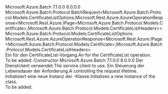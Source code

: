 <Type Name="CertificateListBatchRequest" FullName="Microsoft.Azure.Batch.Protocol.BatchRequests.CertificateListBatchRequest">
  <TypeSignature Language="C#" Value="public class CertificateListBatchRequest : Microsoft.Azure.Batch.Protocol.BatchRequest&lt;Microsoft.Azure.Batch.Protocol.Models.CertificateListOptions,Microsoft.Rest.Azure.AzureOperationResponse&lt;Microsoft.Rest.Azure.IPage&lt;Microsoft.Azure.Batch.Protocol.Models.Certificate&gt;,Microsoft.Azure.Batch.Protocol.Models.CertificateListHeaders&gt;&gt;" />
  <TypeSignature Language="ILAsm" Value=".class public auto ansi beforefieldinit CertificateListBatchRequest extends Microsoft.Azure.Batch.Protocol.BatchRequest`2&lt;class Microsoft.Azure.Batch.Protocol.Models.CertificateListOptions, class Microsoft.Rest.Azure.AzureOperationResponse`2&lt;class Microsoft.Rest.Azure.IPage`1&lt;class Microsoft.Azure.Batch.Protocol.Models.Certificate&gt;, class Microsoft.Azure.Batch.Protocol.Models.CertificateListHeaders&gt;&gt;" />
  <TypeSignature Language="DocId" Value="T:Microsoft.Azure.Batch.Protocol.BatchRequests.CertificateListBatchRequest" />
  <TypeSignature Language="VB.NET" Value="Public Class CertificateListBatchRequest&#xA;Inherits BatchRequest(Of CertificateListOptions, AzureOperationResponse(Of IPage(Of Certificate), CertificateListHeaders))" />
  <TypeSignature Language="F#" Value="type CertificateListBatchRequest = class&#xA;    inherit BatchRequest&lt;CertificateListOptions, AzureOperationResponse&lt;IPage&lt;Certificate&gt;, CertificateListHeaders&gt;&gt;" />
  <AssemblyInfo>
    <AssemblyName>Microsoft.Azure.Batch</AssemblyName>
    <AssemblyVersion>7.1.0.0</AssemblyVersion>
    <AssemblyVersion>8.0.0.0</AssemblyVersion>
  </AssemblyInfo>
  <Base>
    <BaseTypeName>Microsoft.Azure.Batch.Protocol.BatchRequest&lt;Microsoft.Azure.Batch.Protocol.Models.CertificateListOptions,Microsoft.Rest.Azure.AzureOperationResponse&lt;Microsoft.Rest.Azure.IPage&lt;Microsoft.Azure.Batch.Protocol.Models.Certificate&gt;,Microsoft.Azure.Batch.Protocol.Models.CertificateListHeaders&gt;&gt;</BaseTypeName>
    <BaseTypeArguments>
      <BaseTypeArgument TypeParamName="TOptions">Microsoft.Azure.Batch.Protocol.Models.CertificateListOptions</BaseTypeArgument>
      <BaseTypeArgument TypeParamName="TResponse">Microsoft.Rest.Azure.AzureOperationResponse&lt;Microsoft.Rest.Azure.IPage&lt;Microsoft.Azure.Batch.Protocol.Models.Certificate&gt;,Microsoft.Azure.Batch.Protocol.Models.CertificateListHeaders&gt;</BaseTypeArgument>
    </BaseTypeArguments>
  </Base>
  <Interfaces />
  <Docs>
    <summary>
            <span data-ttu-id="3ea0c-101">Ein <see cref="T:Microsoft.Azure.Batch.Protocol.IBatchRequest" /> für den CertificateList-Vorgang.</span><span class="sxs-lookup"><span data-stu-id="3ea0c-101">An <see cref="T:Microsoft.Azure.Batch.Protocol.IBatchRequest" /> for the CertificateList operation.</span></span>
            </summary>
    <remarks>To be added.</remarks>
  </Docs>
  <Members>
    <Member MemberName=".ctor">
      <MemberSignature Language="C#" Value="public CertificateListBatchRequest (Microsoft.Azure.Batch.Protocol.BatchServiceClient serviceClient, System.Threading.CancellationToken cancellationToken);" />
      <MemberSignature Language="ILAsm" Value=".method public hidebysig specialname rtspecialname instance void .ctor(class Microsoft.Azure.Batch.Protocol.BatchServiceClient serviceClient, valuetype System.Threading.CancellationToken cancellationToken) cil managed" />
      <MemberSignature Language="DocId" Value="M:Microsoft.Azure.Batch.Protocol.BatchRequests.CertificateListBatchRequest.#ctor(Microsoft.Azure.Batch.Protocol.BatchServiceClient,System.Threading.CancellationToken)" />
      <MemberSignature Language="F#" Value="new Microsoft.Azure.Batch.Protocol.BatchRequests.CertificateListBatchRequest : Microsoft.Azure.Batch.Protocol.BatchServiceClient * System.Threading.CancellationToken -&gt; Microsoft.Azure.Batch.Protocol.BatchRequests.CertificateListBatchRequest" Usage="new Microsoft.Azure.Batch.Protocol.BatchRequests.CertificateListBatchRequest (serviceClient, cancellationToken)" />
      <MemberType>Constructor</MemberType>
      <AssemblyInfo>
        <AssemblyName>Microsoft.Azure.Batch</AssemblyName>
        <AssemblyVersion>7.1.0.0</AssemblyVersion>
        <AssemblyVersion>8.0.0.0</AssemblyVersion>
      </AssemblyInfo>
      <Parameters>
        <Parameter Name="serviceClient" Type="Microsoft.Azure.Batch.Protocol.BatchServiceClient" />
        <Parameter Name="cancellationToken" Type="System.Threading.CancellationToken" />
      </Parameters>
      <Docs>
        <param name="serviceClient"><span data-ttu-id="3ea0c-102">Der Dienstclient verwendet.</span><span class="sxs-lookup"><span data-stu-id="3ea0c-102">The service client to use.</span></span></param>
        <param name="cancellationToken"><span data-ttu-id="3ea0c-103">Ein <see cref="T:System.Threading.CancellationToken" /> Steuerung der Lebensdauer der Anforderung.</span><span class="sxs-lookup"><span data-stu-id="3ea0c-103">A <see cref="T:System.Threading.CancellationToken" /> controlling the request lifetime.</span></span></param>
        <summary>
            <span data-ttu-id="3ea0c-104">Initialisiert eine neue Instanz der <see cref="T:Microsoft.Azure.Batch.Protocol.BatchRequests.CertificateListBatchRequest" />-Klasse.</span><span class="sxs-lookup"><span data-stu-id="3ea0c-104">Initializes a new instance of the <see cref="T:Microsoft.Azure.Batch.Protocol.BatchRequests.CertificateListBatchRequest" /> class.</span></span>
            </summary>
        <remarks>To be added.</remarks>
      </Docs>
    </Member>
  </Members>
</Type>